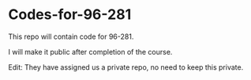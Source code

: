Codes-for-96-281
================
This repo will contain code for 96-281.

I will make it public after completion of the course.

Edit: They have assigned us a private repo, no need to keep this private.